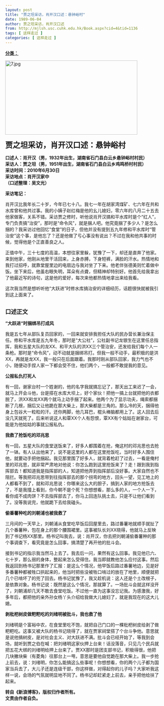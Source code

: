 ```yaml
---
layout: post
title: "贾之坦采访，肖开汉口述：悬钟峪村"
date: 1989-06-04
author: 贾之坦采访，肖开汉口述
from: http://mjlsh.usc.cuhk.edu.hk/Book.aspx?cid=4&tid=1136
tags: [ 这样走过 ]
categories: [ 这样走过 ]
---
```


<div style="margin: 15px 10px 10px 0px;">
 <div>
  <span id="ctl00_ContentPlaceHolder1_chapter1_SubjectLabel" style="font-weight:bold;text-decoration:underline;">
   分类：
  </span>
 </div>
 <p>
  <img align="top" alt="7.jpg" border="0" height="236" src="http://mjlsh.usc.cuhk.edu.hk/medias/contents/1136/7.jpg" width="421"/>
 </p>
 <p>
  <strong>
   <font size="5">
    贾之坦采访，肖开汉口述：悬钟峪村
   </font>
  </strong>
 </p>
 <p>
  <strong>
   口述人：肖开汉（男，1932年出生，湖南省石门县白云乡悬钟峪村村民）
   <br/>
   采访人：贾之坦（男，1951年出生，湖南省石门县白云乡鸡鸣桥村村民）
   <br/>
   采访时间：2010年6月30日
   <br/>
   采访地点：肖开汉家中
   <br/>
   （口述整理：吴文光）
  </strong>
 </p>
 <p>
  <strong>
   采访笔记：
  </strong>
 </p>
 <p>
  肖开汉比我年长二十岁，今年已七十八。我七一年在胡家湾煤矿、七六年在共和水库曾和他共过事。我的小姨子赵红梅是他的幺儿媳妇，零六年的八月二十五去他家做客，关系不错。采访贾之修时，听他说肖开汉搞和平水库时是个“红人”，专门负责搞“治安”，那时是“命令风”，就是捆人吧。他究竟捆了多少人？是怎么捆的？我采访过他回忆“食堂”的日子，但他并没有提到五九年修和平水库时“管治安”这个事，是他忘了？还是他做了亏心事没有说出？不过在我和他共事的时候，觉得他是个正直善良之人。
 </p>
 <p>
  正值中午，三十七度的高温，本想往家里躲，犹豫了一下，却还是直奔了他家。来到他家，他刚从地里干活回来，上身赤膊，下身短裤，满脸的汗水。热情地和我打过招呼，就靠堂屋里边的电扇边与我对坐了下来。他老伴张德美则忙着做中饭。坐下来后，他虽右眼失明，耳朵有点聋，但精神却特别好。他首先给我拿出了他最近写的诗句，这是他的爱好，每次来他都热情地拿出来给我看。
 </p>
 <p>
  这次我当然是想听听他“大跃进”时修水库搞治安的详细经历，话题很快就被我引到这上面来了。
 </p>
 <p>
  <br/>
  <strong>
   <font size="4">
    口述正文
   </font>
  </strong>
 </p>
 <p>
  <strong>
   “大跃进“时捆绑吊打成风
  </strong>
 </p>
 <p>
  我是五七年从部队复员回家的，一回来就安排我担任大队的民办营长兼治保主任。修和平水库是五九年冬，那时是“大公社”，公社副书记龙银生在这里任总指挥，我和五星大队的龙XX、和平大队的洪XX三个管治安，还发给我们每个人一条枪。那时是“命令风”，动不动就是捆绑吊打。但我一般不动手，最积极的是洪XX，再就是龙XX，我一般只在后面跟着。我那时刚从部队回家，我力气也不小，随便动手捏人家一下都会受不住，他们两个，一般都不敢提我的意见。
 </p>
 <p>
  <strong>
   公报私仇打死人
  </strong>
 </p>
 <p>
  有一回，谢家台村一个姓谢的，他的名字我就搞忘记了，那天出工来迟了一会，就马上开会斗他，台是搭在水库大坝上，好个家伙！把他一搞上台就把他的衣都脱了，洪XX和龙XX两个就马上动手捆了起来。他两个为了显示功夫，绳索都捆断了几根，捆后又让他跪在那大柴上，那大柴都是三角的。那么冷的天，捆得他身上包谷大一粒粒的汗。还你两脚，他几耳巴，棍头棒脑都用上了。这人回去后没几天就死了。后来听说这人和覃XX个人有怨恨，覃XX有个姑姑在谢家台，可能是为他姑姑的事就公报私仇。
 </p>
 <p>
  <strong>
   我救了抢饭吃的邓兆思
  </strong>
 </p>
 <p>
  有一回，五星大队的食堂送饭来了，好多人都围着在抢，俺这村的邓兆思也去抢了一钵。有人认出他来了，说不是这里的人都在这里抢饭吃，当时好多人围住他，就要动手把他捆起。我见那里围了好多人，就背着枪赶了过去，一看是俺村里的邓兆思，就非常严肃地对他说：你怎么跑到这里抢饭来了？走！跟到我到指挥部去！都知道我是指挥部的人，知道把他弄到指挥部后没好事。大家自然也不阻拦。等我把邓兆思带到往指挥部去的那个拐弯的地方，回头一望，见工地上的人都看不到了，就和邓兆思说：你哪来这么大的胆子，搞到人家的地方抢饭去了，不是我撞上看到，你今朝不是个死？你想想看，那么多的人，一个人一下，看你成不成肉饼？不去指挥部去了，你马上回连队挑土去，只是不让他们看到了。没等我说完，他就跪下去给我磕头。
 </p>
 <p>
  <strong>
   偷番薯种吃的刘朝浦也被我救了
  </strong>
 </p>
 <p>
  三月间的一天早上，刘朝浦从食堂吃早饭后回屋里去，路过番薯地就顺手就扯了几个番薯种，包在身上的那个腰围裙里。这事被队长刘XX晓得，他就马上反映到了书记杨XX那里。杨书记叫我去，说：肖开汉，你去把刘朝浦偷番薯种的那个事调查下，看究竟是怎么回事，搞清楚了再开他的批斗会。
 </p>
 <p>
  接到书记的指示我当然马上去了。我去后一问，果然有这么回事。我见他已六、七十岁，那么弱的身体，整起来怎么受得住。我当即就教他怎么应付这事。然后我返回到杨书记那里作了汇报：是这么个情况，他早饭后路过番薯地边，见是好多番薯种都被牲口拱起来的，他当时把些没被牲口啃过的放在了地里，顺便就把几个已啃坏了的兜了回去。杨书记犹豫了，我又趁机说：这人还是个土改根子，是依靠对象。杨书记说：既然是这么个情况，那就算了。一场批斗会就这样没开了，刘朝浦却几天不敢去食堂吃饭。不过他一直为这事没忘记我。为感激我，好多年后，都把他的亲外孙女杨丫头介绍给我做大儿媳妇了，就是我现在的这大儿媳。
 </p>
 <p>
  <strong>
   剥枇杷树皮做粑粑吃的刘绪明被批斗，我也救了他
  </strong>
 </p>
 <p>
  刘绪明是个富裕中农，在食堂里吃不饱，就把自己门口的一棵枇杷树皮给剥了做粑粑吃。这事又被大队的杨书记晓得了，就在贾家祠堂搭了个台斗争他。意思就是说他搞树皮，是对社会主义、对大跃进不满。批斗会已经开始了，等我到会场，就听到贾之伯在喊：把刘绪明这家伙押上台来！话没落音，只见几个民兵就把五花大绑的刘绪明给押上台来了。贾XX那时是团支部书记，积极得很，他把几块撇块柴（有菱角）往那台上一甩，意思是要他自觉跪在那大柴上。我一步抢上前去，说：刘绪明，你怎么能搞这么些事呢！你想想看，你的两个儿子都为国家当兵去了，大儿子还是连级干部，你这样做，对得起你的儿子吗？大家听我这样一说，会场的气氛就明显地不同了。杨书记却赶紧走上前去，亲手把他给扶了起来。
 </p>
 <p>
  <strong>
   转自《新浪博客》，版权归作者所有。
   <br/>
   文责由作者自负。
  </strong>
 </p>
</div>

